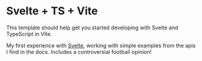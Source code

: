 # Svelte + TS + Vite

This template should help get you started developing with Svelte and TypeScript in Vite.

My first experience with [Svelte](https://github.com/sveltejs/svelte), working with simple examples from the apis I find in the docs. Includes a controversial football opinion!
